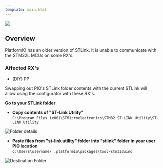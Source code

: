 ```yaml
---
template: main.html
---
```


<img src="https://raw.githubusercontent.com/ExpressLRS/ExpressLRS-Hardware/master/img/software.png">

## Overview 

PlatformIO has an older version of STLink. It is unable to communicate with the STM32L MCUs on some RX's.  

### Affected RX's

- (DIY) PP

Swapping out PIO's STLink folder contents with the current STLink will allow using the configurator with these RX's.

**Go to your STLink folder**

- **Copy contents of "ST-Link Utility"**  
`C:\Program Files (x86)\STMicroelectronics\STM32 ST-LINK Utility\ST-LINK Utility`

![Folder details](https://cdn.discordapp.com/attachments/738450139693449258/840702633383428096/stlink.jpg)

- **Paste files from "st-link utility" folder into "stlink" folder in your user PIO location**  
`C:\Users\username\ .platformio\packages\tool-stm32duino`

![Destination Folder](https://cdn.discordapp.com/attachments/738450139693449258/840703335015383140/pio.jpg)

